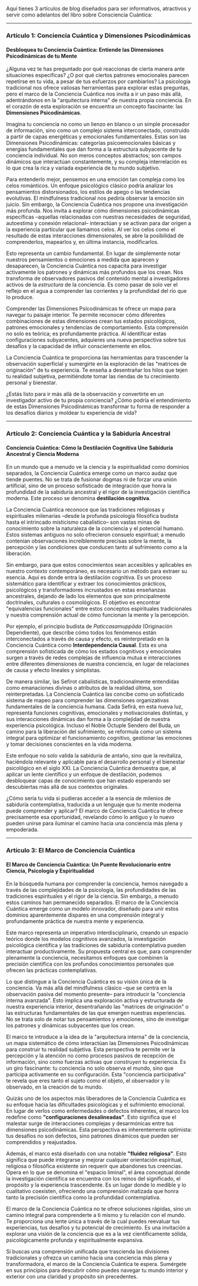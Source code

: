 Aquí tienes 3 artículos de blog diseñados para ser informativos, atractivos y servir como adelantos del libro sobre Consciencia Cuántica:

---

### **Artículo 1: Conciencia Cuántica y Dimensiones Psicodinámicas**

#### **Desbloquea tu Conciencia Cuántica: Entiende las Dimensiones Psicodinámicas de tu Mente**

¿Alguna vez te has preguntado por qué reaccionas de cierta manera ante situaciones específicas? ¿O por qué ciertos patrones emocionales parecen repetirse en tu vida, a pesar de tus esfuerzos por cambiarlos? La psicología tradicional nos ofrece valiosas herramientas para explorar estas preguntas, pero el marco de la Conciencia Cuántica nos invita a ir un paso más allá, adentrándonos en la "arquitectura interna" de nuestra propia conciencia. En el corazón de esta exploración se encuentra un concepto fascinante: las **Dimensiones Psicodinámicas**.

Imagina tu conciencia no como un lienzo en blanco o un simple procesador de información, sino como un complejo sistema interconectado, construido a partir de capas energéticas y emocionales fundamentales. Estas son las Dimensiones Psicodinámicas: categorías psicoemocionales básicas y energías fundamentales que dan forma a la estructura subyacente de tu conciencia individual. No son meros conceptos abstractos; son campos dinámicos que interactúan constantemente, y su compleja interrelación es lo que crea la rica y variada experiencia de tu mundo subjetivo.

Para entenderlo mejor, pensemos en una emoción tan compleja como los celos románticos. Un enfoque psicológico clásico podría analizar los pensamientos distorsionados, los estilos de apego o las tendencias evolutivas. El mindfulness tradicional nos pediría observar la emoción sin juicio. Sin embargo, la Conciencia Cuántica nos propone una investigación más profunda. Nos invita a explorar cómo dimensiones psicodinámicas específicas –aquellas relacionadas con nuestras necesidades de seguridad, autoestima y conexión relacional– interactúan y se activan para dar origen a la experiencia particular que llamamos celos. Al ver los celos como el resultado de estas interacciones dimensionales, se abre la posibilidad de comprenderlos, mapearlos y, en última instancia, modificarlos.

Esto representa un cambio fundamental. En lugar de simplemente notar nuestros pensamientos o emociones a medida que aparecen y desaparecen, la Conciencia Cuántica nos capacita para investigar activamente los patrones y dinámicas más profundos que los crean. Nos transforma de observadores pasivos del contenido mental a investigadores activos de la *estructura* de la conciencia. Es como pasar de solo ver el reflejo en el agua a comprender las corrientes y la profundidad del río que lo produce.

Comprender las Dimensiones Psicodinámicas te ofrece un mapa para navegar tu paisaje interior. Te permite reconocer cómo diferentes combinaciones de estas dimensiones crean tus estados psicológicos, patrones emocionales y tendencias de comportamiento. Esta comprensión no solo es teórica; es profundamente práctica. Al identificar estas configuraciones subyacentes, adquieres una nueva perspectiva sobre tus desafíos y la capacidad de influir conscientemente en ellos.

La Conciencia Cuántica te proporciona las herramientas para trascender la observación superficial y sumergirte en la exploración de las "matrices de originación" de tu experiencia. Te enseña a desentrañar los hilos que tejen tu realidad subjetiva, permitiéndote tomar las riendas de tu crecimiento personal y bienestar.

¿Estás listo para ir más allá de la observación y convertirte en un investigador activo de tu propia conciencia? ¿Cómo podría el entendimiento de estas Dimensiones Psicodinámicas transformar tu forma de responder a los desafíos diarios y moldear tu experiencia de vida?

---

### **Artículo 2: Conciencia Cuántica y la Sabiduría Ancestral**

#### **Conciencia Cuántica: Cómo la Destilación Cognitiva Une Sabiduría Ancestral y Ciencia Moderna**

En un mundo que a menudo ve la ciencia y la espiritualidad como dominios separados, la Conciencia Cuántica emerge como un marco audaz que tiende puentes. No se trata de fusionar dogmas ni de forzar una unión artificial, sino de un proceso sofisticado de integración que honra la profundidad de la sabiduría ancestral y el rigor de la investigación científica moderna. Este proceso se denomina **destilación cognitiva**.

La Conciencia Cuántica reconoce que las tradiciones religiosas y espirituales milenarias –desde la profunda psicología filosófica budista hasta el intrincado misticismo cabalístico– son vastas minas de conocimiento sobre la naturaleza de la conciencia y el potencial humano. Estos sistemas antiguos no solo ofrecieron consuelo espiritual; a menudo contenían observaciones increíblemente precisas sobre la mente, la percepción y las condiciones que conducen tanto al sufrimiento como a la liberación.

Sin embargo, para que estos conocimientos sean accesibles y aplicables en nuestro contexto contemporáneo, es necesario un método para extraer su esencia. Aquí es donde entra la destilación cognitiva. Es un proceso sistemático para identificar y extraer los conocimientos prácticos, psicológicos y transformadores incrustados en estas enseñanzas ancestrales, dejando de lado los elementos que son principalmente doctrinales, culturales o cosmológicos. El objetivo es encontrar "equivalencias funcionales" entre estos conceptos espirituales tradicionales y nuestra comprensión actual de cómo funcionan la mente y la percepción.

Por ejemplo, el principio budista de *Paticcasamuppāda* (Originación Dependiente), que describe cómo todos los fenómenos están interconectados a través de causa y efecto, es reinterpretado en la Conciencia Cuántica como **Interdependencia Causal**. Esta es una comprensión sofisticada de cómo los estados cognitivos y emocionales surgen a través de redes complejas de influencia mutua e interacciones entre diferentes dimensiones de nuestra conciencia, en lugar de relaciones de causa y efecto lineales y simplistas.

De manera similar, las Sefirot cabalísticas, tradicionalmente entendidas como emanaciones divinas o atributos de la realidad última, son reinterpretadas. La Conciencia Cuántica las concibe como un sofisticado sistema de mapeo para comprender las dimensiones organizativas fundamentales de la conciencia humana. Cada Sefirá, en esta nueva luz, representa funciones cognitivas, emocionales y motivacionales distintas, y sus interacciones dinámicas dan forma a la complejidad de nuestra experiencia psicológica. Incluso el Noble Óctuple Sendero del Buda, un camino para la liberación del sufrimiento, se reformula como un sistema integral para optimizar el funcionamiento cognitivo, gestionar las emociones y tomar decisiones conscientes en la vida moderna.

Este enfoque no solo valida la sabiduría de antaño, sino que la revitaliza, haciéndola relevante y aplicable para el desarrollo personal y el bienestar psicológico en el siglo XXI. La Conciencia Cuántica demuestra que, al aplicar un lente científico y un enfoque de destilación, podemos desbloquear capas de conocimiento que han estado esperando ser descubiertas más allá de sus contextos originales.

¿Cómo sería tu vida si pudieras acceder a la esencia de milenios de sabiduría contemplativa, traducida a un lenguaje que tu mente moderna puede comprender y aplicar? El marco de Conciencia Cuántica te ofrece precisamente esa oportunidad, revelando cómo lo antiguo y lo nuevo pueden unirse para iluminar el camino hacia una conciencia más plena y empoderada.

---

### **Artículo 3: El Marco de Conciencia Cuántica**

#### **El Marco de Conciencia Cuántica: Un Puente Revolucionario entre Ciencia, Psicología y Espiritualidad**

En la búsqueda humana por comprender la conciencia, hemos navegado a través de las complejidades de la psicología, las profundidades de las tradiciones espirituales y el rigor de la ciencia. Sin embargo, a menudo estos caminos han permanecido separados. El marco de la Conciencia Cuántica emerge como un modelo innovador, diseñado para unir estos dominios aparentemente dispares en una comprensión integral y profundamente práctica de nuestra mente y experiencia.

Este marco representa un imperativo interdisciplinario, creando un espacio teórico donde los modelos cognitivos avanzados, la investigación psicológica científica y las tradiciones de sabiduría contemplativa pueden interactuar productivamente. Su propuesta central es que, para comprender plenamente la conciencia, necesitamos enfoques que combinen la precisión científica con los profundos conocimientos personales que ofrecen las prácticas contemplativas.

Lo que distingue a la Conciencia Cuántica es su visión única de la conciencia. Va más allá del mindfulness clásico –que se centra en la observación pasiva del momento presente– para introducir la "conciencia interna avanzada". Esto implica una exploración activa y estructurada de nuestra experiencia interior, desentrañando las "matrices de originación" o las estructuras fundamentales de las que emergen nuestras experiencias. No se trata solo de notar tus pensamientos y emociones, sino de investigar los patrones y dinámicas subyacentes que los crean.

El marco te introduce a la idea de la "arquitectura interna" de la conciencia, un mapa sistemático de cómo interactúan las Dimensiones Psicodinámicas para construir tu realidad subjetiva. Esta perspectiva te permite ver la percepción y la atención no como procesos pasivos de recepción de información, sino como fuerzas activas que *construyen* tu experiencia. Es un giro fascinante: tu conciencia no solo observa el mundo, sino que participa activamente en su configuración. Esta "conciencia participativa" te revela que eres tanto el sujeto como el objeto, el observador y lo observado, en la creación de tu mundo.

Quizás uno de los aspectos más liberadores de la Conciencia Cuántica es su enfoque hacia las dificultades psicológicas y el sufrimiento emocional. En lugar de verlos como enfermedades o defectos inherentes, el marco los redefine como **"configuraciones desalineadas"**. Esto significa que el malestar surge de interacciones complejas y desarmónicas entre tus dimensiones psicodinámicas. Esta perspectiva es inherentemente optimista: tus desafíos no son defectos, sino patrones dinámicos que pueden ser comprendidos y reajustados.

Además, el marco está diseñado con una notable **"fluidez religiosa"**. Esto significa que puede integrarse y mejorar cualquier orientación espiritual, religiosa o filosófica existente sin requerir que abandones tus creencias. Opera en lo que se denomina el "espacio liminal", el área conceptual donde la investigación científica se encuentra con los reinos del significado, el propósito y la experiencia trascendente. Es un lugar donde lo medible y lo cualitativo coexisten, ofreciendo una comprensión matizada que honra tanto la precisión científica como la profundidad contemplativa.

El marco de la Conciencia Cuántica no te ofrece soluciones rápidas, sino un camino integral para comprenderte a ti mismo y tu relación con el mundo. Te proporciona una lente única a través de la cual puedes reevaluar tus experiencias, tus desafíos y tu potencial de crecimiento. Es una invitación a explorar una visión de la conciencia que es a la vez científicamente sólida, psicológicamente profunda y espiritualmente expansiva.

Si buscas una comprensión unificada que trascienda las divisiones tradicionales y ofrezca un camino hacia una conciencia más plena y transformadora, el marco de la Conciencia Cuántica te espera. Sumérgete en sus principios para descubrir cómo puedes navegar tu mundo interior y exterior con una claridad y propósito sin precedentes.